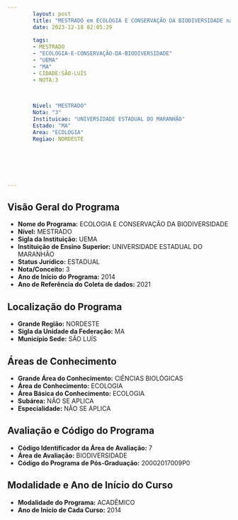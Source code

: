 ```yaml
---
        layout: post
        title: "MESTRADO em ECOLOGIA E CONSERVAÇÃO DA BIODIVERSIDADE na UEMA  "
        date: 2023-12-18 02:05:29
     
        tags:
        - MESTRADO
        - "ECOLOGIA-E-CONSERVAÇÃO-DA-BIODIVERSIDADE"
        - "UEMA"
        - "MA"
        - CIDADE:SÃO-LUÍS
        - NOTA:3
        
       

        Nivel: "MESTRADO"
        Nota: "3"
        Instituicao: "UNIVERSIDADE ESTADUAL DO MARANHÃO"
        Estado: "MA"
        Area: "ECOLOGIA"
        Regiao: NORDESTE
        
        
        
        
        
        
---
```

## Visão Geral do Programa
- **Nome do Programa:** ECOLOGIA E CONSERVAÇÃO DA BIODIVERSIDADE
- **Nível:** MESTRADO
- **Sigla da Instituição:** UEMA
- **Instituição de Ensino Superior:** UNIVERSIDADE ESTADUAL DO MARANHÃO
- **Status Jurídico:** ESTADUAL
- **Nota/Conceito:** 3
- **Ano de Início do Programa:** 2014
- **Ano de Referência do Coleta de dados:** 2021

## Localização do Programa
- **Grande Região:** NORDESTE
- **Sigla da Unidade da Federação:** MA
- **Município Sede:** SÃO LUÍS

## Áreas de Conhecimento
- **Grande Área do Conhecimento:** CIÊNCIAS BIOLÓGICAS
- **Área de Conhecimento:** ECOLOGIA
- **Área Básica do Conhecimento:** ECOLOGIA
- **Subárea:** NÃO SE APLICA
- **Especialidade:** NÃO SE APLICA

## Avaliação e Código do Programa
- **Código Identificador da Área de Avaliação:** 7
- **Área de Avaliação:** BIODIVERSIDADE
- **Código do Programa de Pós-Graduação:** 20002017009P0


## Modalidade e Ano de Início do Curso
- **Modalidade do Programa:** ACADÊMICO
- **Ano de Início de Cada Curso:** 2014
